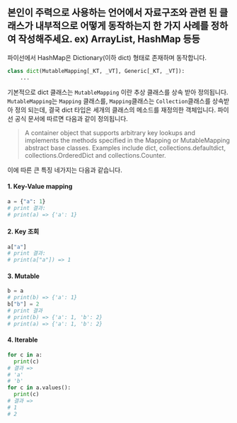 ## 본인이 주력으로 사용하는 언어에서 자료구조와 관련 된 클래스가 내부적으로 어떻게 동작하는지 한 가지 사례를 정하여 작성해주세요. ex) ArrayList, HashMap 등등

파이선에서 HashMap은 Dictionary(이하 dict) 형태로 존재하며 동작합니다. 

``` python
class dict(MutableMapping[_KT, _VT], Generic[_KT, _VT]):
    ...
```

기본적으로 dict 클래스는 `MutableMapping` 이란 추상 클래스를 상속 받아 정의됩니다. `MutableMapping`는 `Mapping` 클래스를, `Mapping`클래스는 `Collection`클래스를 상속받아 정의 되는데, 결국 dict 타입은 세개의 클래스의 메소드를 재정의한 객체입니다. 파이선 공식 문서에 따르면 다음과 같이 정의됩니다.

> A container object that supports arbitrary key lookups and implements the methods specified in the Mapping or MutableMapping abstract base classes. Examples include dict, collections.defaultdict, collections.OrderedDict and collections.Counter.

이에 따른 큰 특징 네가지는 다음과 같습니다.
#### 1. Key-Value mapping
``` python
a = {"a": 1}
# print 결과:
# print(a) => {'a': 1}
```

#### 2. Key 조회
``` python
a["a"]
# print 결과:
# print(a["a"]) => 1
```

#### 3. Mutable
``` python
b = a
# print(b) => {'a': 1}
b["b"] = 2
# print 결과
# print(b) => {'a': 1, 'b': 2}
# print(a) => {'a': 1, 'b': 2}
```

#### 4. Iterable
``` python
for c in a:
  print(c)
# 결과 =>
# 'a'
# 'b'
for c in a.values():
  print(c)
# 결과 =>
# 1
# 2
```
